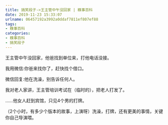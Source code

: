 ```yaml
---
title: 搞笑段子->王主管中午没回家 | 糗事百科
date: 2019-11-23 15:33:07
urlname: 06457192a3992a0ddaf7811ef807ef88
tags: 
- 糗事百科
categories:
- 糗事百科
- 搞笑段子
---
```

王主管中午没回家，他爸找到单位来，打他电话没接。

我用微信:你爸来找你了，赶快找个借口。

微信回复:他在洗澡，别告诉任何人。

我对老人家讲，王主管培训考试在（临时的），把老人打发了。

……他女人赶到宾馆，只见4个男的打牌。

（2个小时，有多少个版本的故事，上演呀）洗澡，打牌，还有更美的事情，关键你自己导演喂。


